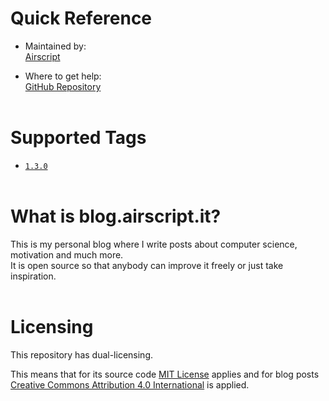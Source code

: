 # Quick Reference
- Maintained by:  
[Airscript](https://github.com/airscripts)

- Where to get help:  
[GitHub Repository](https://github.com/Airscripts/blog.airscript.it/issues/)  
&nbsp;

# Supported Tags
- [`1.3.0`](https://github.com/Airscripts/blog.airscript.it/blob/1.3.0/.docker/blog.Dockerfile)  
&nbsp;

# What is blog.airscript.it?
This is my personal blog where I write posts about computer science, motivation and much more.  
It is open source so that anybody can improve it freely or just take inspiration.   
&nbsp;

# Licensing
This repository has dual-licensing.  
 
This means that for its source code [MIT License](https://github.com/Airscripts/blog.airscript.it/blob/main/LICENSE_MIT) applies and for blog posts [Creative Commons Attribution 4.0 International](https://github.com/Airscripts/blog.airscript.it/blob/main/LICENSE_CC_BY_4.0) is applied.  
